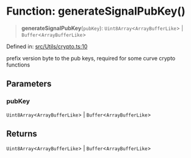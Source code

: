 # Function: generateSignalPubKey()

> **generateSignalPubKey**(`pubKey`): `Uint8Array`\<`ArrayBufferLike`\> \| `Buffer`\<`ArrayBufferLike`\>

Defined in: [src/Utils/crypto.ts:10](https://github.com/Fokusdotid/Baileys/blob/3533fb5d5a1e97f0cc8384505a121b389a346518/src/Utils/crypto.ts#L10)

prefix version byte to the pub keys, required for some curve crypto functions

## Parameters

### pubKey

`Uint8Array`\<`ArrayBufferLike`\> | `Buffer`\<`ArrayBufferLike`\>

## Returns

`Uint8Array`\<`ArrayBufferLike`\> \| `Buffer`\<`ArrayBufferLike`\>
